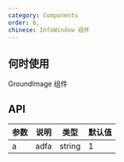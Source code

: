 ```yaml
---
category: Components
order: 6,
chinese: InfoWindow 组件
---
```



## 何时使用

GroundImage 组件

## API

| 参数 | 说明 | 类型 | 默认值  |
|-----|------|------|-------|
| a | adfa | string | 1 |